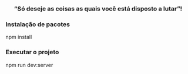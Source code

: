 <h3 align="center">
  “Só deseje as coisas as quais você está disposto a lutar”!
</h3>

### Instalação de pacotes
npm install

### Executar o projeto
npm run dev:server
